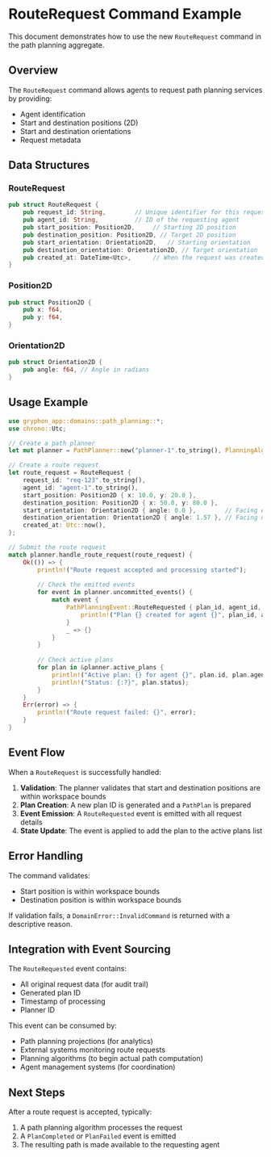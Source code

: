 # RouteRequest Command Example

This document demonstrates how to use the new `RouteRequest` command in the path planning aggregate.

## Overview

The `RouteRequest` command allows agents to request path planning services by providing:

- Agent identification
- Start and destination positions (2D)
- Start and destination orientations
- Request metadata

## Data Structures

### RouteRequest

```rust
pub struct RouteRequest {
    pub request_id: String,        // Unique identifier for this request
    pub agent_id: String,          // ID of the requesting agent
    pub start_position: Position2D,     // Starting 2D position
    pub destination_position: Position2D, // Target 2D position
    pub start_orientation: Orientation2D,   // Starting orientation
    pub destination_orientation: Orientation2D, // Target orientation
    pub created_at: DateTime<Utc>,      // When the request was created
}
```

### Position2D

```rust
pub struct Position2D {
    pub x: f64,
    pub y: f64,
}
```

### Orientation2D

```rust
pub struct Orientation2D {
    pub angle: f64, // Angle in radians
}
```

## Usage Example

```rust
use gryphon_app::domains::path_planning::*;
use chrono::Utc;

// Create a path planner
let mut planner = PathPlanner::new("planner-1".to_string(), PlanningAlgorithm::AStar);

// Create a route request
let route_request = RouteRequest {
    request_id: "req-123".to_string(),
    agent_id: "agent-1".to_string(),
    start_position: Position2D { x: 10.0, y: 20.0 },
    destination_position: Position2D { x: 50.0, y: 80.0 },
    start_orientation: Orientation2D { angle: 0.0 },        // Facing east
    destination_orientation: Orientation2D { angle: 1.57 }, // Facing north (90 degrees)
    created_at: Utc::now(),
};

// Submit the route request
match planner.handle_route_request(route_request) {
    Ok(()) => {
        println!("Route request accepted and processing started");
        
        // Check the emitted events
        for event in planner.uncommitted_events() {
            match event {
                PathPlanningEvent::RouteRequested { plan_id, agent_id, .. } => {
                    println!("Plan {} created for agent {}", plan_id, agent_id);
                }
                _ => {}
            }
        }
        
        // Check active plans
        for plan in &planner.active_plans {
            println!("Active plan: {} for agent {}", plan.id, plan.agent_id);
            println!("Status: {:?}", plan.status);
        }
    }
    Err(error) => {
        println!("Route request failed: {}", error);
    }
}
```

## Event Flow

When a `RouteRequest` is successfully handled:

1. **Validation**: The planner validates that start and destination positions are within workspace bounds
2. **Plan Creation**: A new plan ID is generated and a `PathPlan` is prepared
3. **Event Emission**: A `RouteRequested` event is emitted with all request details
4. **State Update**: The event is applied to add the plan to the active plans list

## Error Handling

The command validates:
- Start position is within workspace bounds
- Destination position is within workspace bounds

If validation fails, a `DomainError::InvalidCommand` is returned with a descriptive reason.

## Integration with Event Sourcing

The `RouteRequested` event contains:
- All original request data (for audit trail)
- Generated plan ID
- Timestamp of processing
- Planner ID

This event can be consumed by:
- Path planning projections (for analytics)
- External systems monitoring route requests
- Planning algorithms (to begin actual path computation)
- Agent management systems (for coordination)

## Next Steps

After a route request is accepted, typically:
1. A path planning algorithm processes the request
2. A `PlanCompleted` or `PlanFailed` event is emitted
3. The resulting path is made available to the requesting agent
